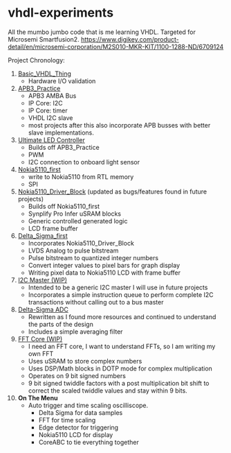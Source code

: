 # vhdl-experiments
All the mumbo jumbo code that is me learning VHDL. Targeted for Microsemi Smartfusion2.
https://www.digikey.com/product-detail/en/microsemi-corporation/M2S010-MKR-KIT/1100-1288-ND/6709124


Project Chronology:

1. [Basic_VHDL_Thing](https://github.com/PKazm/vhdl-experiments/tree/master/Basic_VHDL_Thing)
    * Hardware I/O validation
1. [APB3_Practice](https://github.com/PKazm/vhdl-experiments/tree/master/APB3_practice)
    * APB3 AMBA Bus
    * IP Core: I2C
    * IP Core: timer
    * VHDL I2C slave
    * most projects after this also incorporate APB busses with better slave implementations.
1. [Ultimate LED Controller](https://github.com/PKazm/vhdl-experiments/tree/master/Ultimate%20LED%20Controller)
    * Builds off APB3_Practice
    * PWM
    * I2C connection to onboard light sensor
1. [Nokia5110_first](https://github.com/PKazm/vhdl-experiments/tree/master/Nokia5110_first)
    * write to Nokia5110 from RTL memory
    * SPI
1. [Nokia5110_Driver_Block](https://github.com/PKazm/vhdl-experiments/tree/master/Nokia5110_Driver_Block) (updated as bugs/features found in future projects)
    * Builds off Nokia5110_first
    * Synplify Pro Infer uSRAM blocks
    * Generic controlled generated logic
    * LCD frame buffer
1. [Delta_Sigma_first](https://github.com/PKazm/vhdl-experiments/tree/master/Delta_Sigma_first)
    * Incorporates Nokia5110_Driver_Block
    * LVDS Analog to pulse bitstream
    * Pulse bitstream to quantized integer numbers
    * Convert integer values to pixel bars for graph display
    * Writing pixel data to Nokia5110 LCD with frame buffer
1. [I2C Master (WIP)](https://github.com/PKazm/vhdl-experiments/tree/master/I2C_Core_Master)
    * Intended to be a generic I2C master I will use in future projects
    * Incorporates a simple instruction queue to perform complete I2C transactions without calling out to a bus master
1. [Delta-Sigma ADC](https://github.com/PKazm/vhdl-experiments/tree/master/Delta_Sigma_ADC)
    * Rewritten as I found more resources and continued to understand the parts of the design
    * Includes a simple averaging filter
1. [FFT Core (WIP)](https://github.com/PKazm/vhdl-experiments/tree/master/FFT_Core)
    * I need an FFT core, I want to understand FFTs, so I am writing my own FFT
    * Uses uSRAM to store complex numbers
    * Uses DSP/Math blocks in DOTP mode for complex multiplication
    * Operates on 9 bit signed numbers
    * 9 bit signed twiddle factors with a post multiplication bit shift to correct the scaled twiddle values and stay within 9 bits.
1. **On The Menu**
    * Auto trigger and time scaling oscilliscope.
        * Delta Sigma for data samples
        * FFT for time scaling
        * Edge detector for triggering
        * Nokia5110 LCD for display
        * CoreABC to tie everything together
